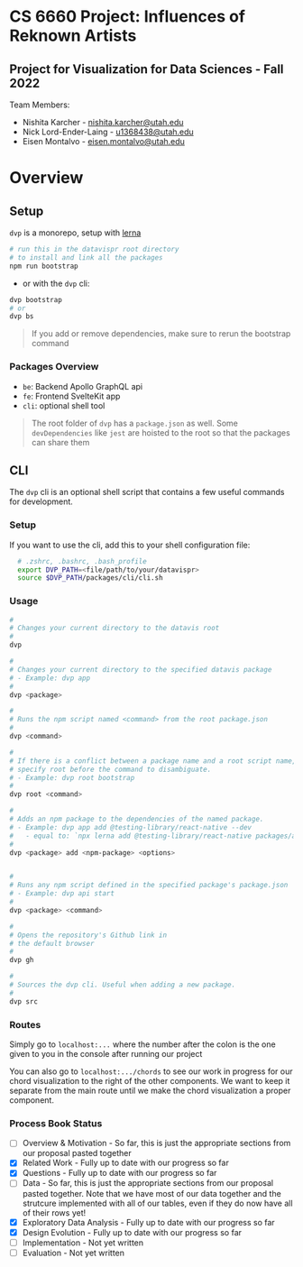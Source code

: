# CS 6660 Project: Influences of Reknown Artists
## Project for Visualization for Data Sciences - Fall 2022

Team Members:
* Nishita Karcher - nishita.karcher@utah.edu
* Nick Lord-Ender-Laing - u1368438@utah.edu
* Eisen Montalvo - eisen.montalvo@utah.edu

# Overview

## Setup

`dvp` is a monorepo, setup with [lerna](https://github.com/lerna/lerna) 

```bash
# run this in the datavispr root directory
# to install and link all the packages
npm run bootstrap
```

* or with the `dvp` cli:
```bash
dvp bootstrap
# or
dvp bs
```
> If you add or remove dependencies, make sure to rerun the bootstrap command

### Packages Overview

* `be`: Backend Apollo GraphQL api
* `fe`: Frontend SvelteKit app
* `cli`: optional shell tool

> The root folder of `dvp` has a `package.json` as well. Some `devDependencies` like
> `jest` are hoisted to the root so that the packages can share them

## CLI

The `dvp` cli is an optional shell script that contains a few useful commands for development.

### Setup

If you want to use the cli, add this to your shell configuration file:

```bash
  # .zshrc, .bashrc, .bash_profile
  export DVP_PATH=<file/path/to/your/datavispr>
  source $DVP_PATH/packages/cli/cli.sh
```

### Usage

```bash
#
# Changes your current directory to the datavis root
#
dvp

#
# Changes your current directory to the specified datavis package
# - Example: dvp app
#
dvp <package>

#
# Runs the npm script named <command> from the root package.json
#
dvp <command>

#
# If there is a conflict between a package name and a root script name,
# specify root before the command to disambiguate.
# - Example: dvp root bootstrap
#
dvp root <command>

#
# Adds an npm package to the dependencies of the named package.
# - Example: dvp app add @testing-library/react-native --dev
#   - equal to: `npx lerna add @testing-library/react-native packages/app --dev
#
dvp <package> add <npm-package> <options>


#
# Runs any npm script defined in the specified package's package.json
# - Example: dvp api start
#
dvp <package> <command>

#
# Opens the repository's Github link in
# the default browser
#
dvp gh

#
# Sources the dvp cli. Useful when adding a new package.
#
dvp src

```

### Routes
Simply go to `localhost:...` where the number after the colon is the one given to you in the console after running our project

You can also go to `localhost:.../chords` to see our work in progress for our chord visualization to the right of the other components. We want to keep it separate from the main route until we make the chord visualization a proper component.


### Process Book Status

- [ ] Overview & Motivation - So far, this is just the appropriate sections from our proposal pasted together
- [x] Related Work - Fully up to date with our progress so far
- [x] Questions - Fully up to date with our progress so far
- [ ] Data - So far, this is just the appropriate sections from our proposal pasted together. Note that we have most of our data together and the strutcure implemented with all of our tables, even if they do now have all of their rows yet!
- [x] Exploratory Data Analysis - Fully up to date with our progress so far
- [x] Design Evolution - Fully up to date with our progress so far  
- [ ] Implementation - Not yet written
- [ ] Evaluation - Not yet written